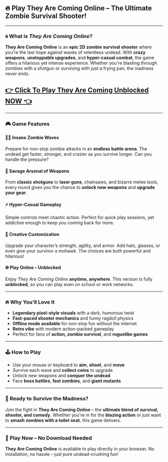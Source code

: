 ## 🔥 Play They Are Coming Online – The Ultimate Zombie Survival Shooter!

---

### 💀 What is *They Are Coming Online*?

**They Are Coming Online** is an **epic 2D zombie survival shooter** where you're the last hope against waves of relentless undead. With **crazy weapons**, **unstoppable upgrades**, and **hyper-casual combat**, the game offers a hilarious yet intense experience. Whether you're blasting through zombies with a shotgun or surviving with just a frying pan, the madness never ends.

## <a href="https://1kb.link/P6TNbr">👉 Click To Play They Are Coming Unblocked NOW 👈</a>

---

### 🎮 Game Features

#### 🧟‍♂️ **Insane Zombie Waves**

Prepare for non-stop zombie attacks in an **endless battle arena**. The undead get faster, stronger, and crazier as you survive longer. Can you handle the pressure?

#### 🔫 **Savage Arsenal of Weapons**

From **classic shotguns** to **laser guns**, chainsaws, and bizarre melee tools, every round gives you the chance to **unlock new weapons** and **upgrade your gear**.

#### ⚡ **Hyper-Casual Gameplay**

Simple controls meet chaotic action. Perfect for quick play sessions, yet addictive enough to keep you coming back for more.

#### 🧠 **Creative Customization**

Upgrade your character’s strength, agility, and armor. Add hats, glasses, or even give your survivor a mohawk. The choices are both powerful and hilarious!

#### 🌐 **Play Online – Unblocked**

Enjoy *They Are Coming Online* **anytime, anywhere**. This version is fully **unblocked**, so you can play even on school or work networks.

---

### 🔥 Why You’ll Love It

* **Legendary pixel-style visuals** with a dark, humorous twist
* **Fast-paced shooter mechanics** and funny ragdoll physics
* **Offline mode available** for non-stop fun without the internet
* **Retro vibe** with modern action-packed gameplay
* Perfect for fans of **action, zombie survival**, and **roguelike games**

---

### 🕹️ How to Play

* Use your mouse or keyboard to **aim**, **shoot**, and **move**
* Survive each wave and **collect coins** to upgrade
* Unlock new weapons and **conquer the undead**
* Face **boss battles**, **fast zombies**, and **giant mutants**

---

### 🚀 Ready to Survive the Madness?

Join the fight in **They Are Coming Online** – the **ultimate blend of survival, shooter, and comedy**. Whether you're in for the **blazing action** or just want to **smash zombies with a toilet seat**, this game delivers.

---

### 🔗 Play Now – No Download Needed

**They Are Coming Online** is available to play directly in your browser. No installation, no hassle – just pure undead-crushing fun!
